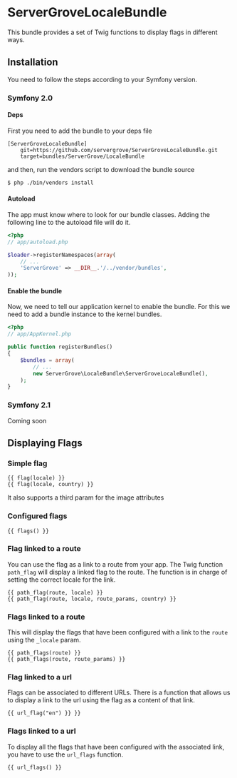 ServerGroveLocaleBundle
=======================

This bundle provides a set of Twig functions to display flags in different ways.

Installation
------------

You need to follow the steps according to your Symfony version.

### Symfony 2.0 ###

#### Deps ####

First you need to add the bundle to your deps file


```
[ServerGroveLocaleBundle]
    git=https://github.com/servergrove/ServerGroveLocaleBundle.git
    target=bundles/ServerGrove/LocaleBundle
```

and then, run the vendors script to download the bundle source


``` bash
$ php ./bin/vendors install
```

#### Autoload ####
The app must know where to look for our bundle classes. Adding the following line to the autoload file will do it.

``` php
<?php
// app/autoload.php

$loader->registerNamespaces(array(
    // ...
    'ServerGrove' => __DIR__.'/../vendor/bundles',
));
```

#### Enable the bundle ####
Now, we need to tell our application kernel to enable the bundle. For this we need to add a bundle instance to the kernel bundles.

``` php
<?php
// app/AppKernel.php

public function registerBundles()
{
    $bundles = array(
        // ...
        new ServerGrove\LocaleBundle\ServerGroveLocaleBundle(),
    );
}
```

### Symfony 2.1 ###

Coming soon

Displaying Flags
----------------



### Simple flag ###


```
{{ flag(locale) }}
{{ flag(locale, country) }}
```

It also supports a third param for the image attributes

### Configured flags ###


```
{{ flags() }}
```

### Flag linked to a route ###
You can use the flag as a link to a route from your app. The Twig function `path_flag` will display a linked flag to the route. The function is in charge of setting the correct locale for the link.


```
{{ path_flag(route, locale) }}
{{ path_flag(route, locale, route_params, country) }}
```

### Flags linked to a route ###

This will display the flags that have been configured with a link to the `route` using the `_locale` param.


```
{{ path_flags(route) }}
{{ path_flags(route, route_params) }}
```

### Flag linked to a url ###
Flags can be associated to different URLs. There is a function that allows us to display a link to the url using the flag as a content of that link.


```
{{ url_flag("en") }} }}
```

### Flags linked to a url ###
To display all the flags that have been configured with the associated link, you have to use the `url_flags` function.


```
{{ url_flags() }}
```